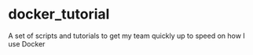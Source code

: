 # docker_tutorial
A set of scripts and tutorials to get my team quickly up to speed on how I use Docker
